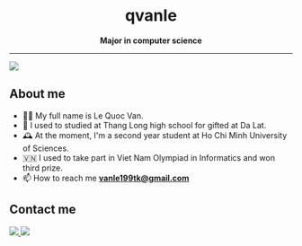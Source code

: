 <h1 align="center"><b>qvanle</b></h1>
<p align="center"><b>Major in computer science</b></p>

---


![](https://komarev.com/ghpvc/?username=qvanle)

## About me 
- 👨‍💻 My full name is Le Quoc Van.
- 🏫 I used to studied at Thang Long high school for gifted at Da Lat.
- 🕰 At the moment, I'm a second year student at Ho Chi Minh University of Sciences.
- 🇻🇳 I used to take part in Viet Nam Olympiad in Informatics and won third prize.
- 📫 How to reach me **vanle199tk@gmail.com**

## Contact me

<p align="left">
  <a href="https://github.com/qvanle">
    <img src="https://img.shields.io/badge/GitHub-100000?style=for-the-badge&logo=github&logoColor=white"/>
  <a href="https://www.facebook.com/qvanleye">
  <img src = "https://img.shields.io/badge/Facebook-1877F2?style=for-the-badge&logo=facebook&logoColor=white"/>
  </a>
</p>
